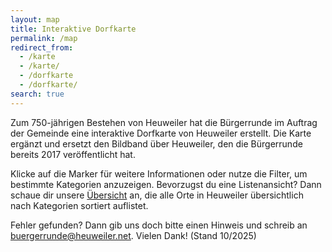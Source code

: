```yaml
---
layout: map
title: Interaktive Dorfkarte
permalink: /map
redirect_from:
  - /karte
  - /karte/
  - /dorfkarte
  - /dorfkarte/
search: true
---
```


Zum 750-jährigen Bestehen von Heuweiler hat die Bürgerrunde im Auftrag der Gemeinde eine interaktive Dorfkarte von Heuweiler erstellt. Die Karte ergänzt und ersetzt den Bildband über Heuweiler, den die Bürgerrunde bereits 2017 veröffentlicht hat.

Klicke auf die Marker für weitere Informationen oder nutze die Filter, um bestimmte Kategorien anzuzeigen. Bevorzugst du eine Listenansicht? Dann schaue dir unsere [Übersicht](/locations) an, die alle Orte in Heuweiler übersichtlich nach Kategorien sortiert auflistet.

Fehler gefunden? Dann gib uns doch bitte einen Hinweis und schreib an buergerrunde@heuweiler.net. Vielen Dank! (Stand 10/2025)
